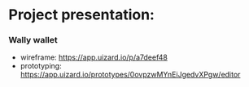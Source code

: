 # Project presentation:


### Wally wallet

- wireframe: https://app.uizard.io/p/a7deef48
- prototyping: https://app.uizard.io/prototypes/0ovpzwMYnEiJgedvXPgw/editor
